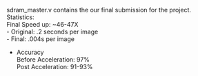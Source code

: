 sdram_master.v contains the our final submission for the project. </br>
Statistics:</br>
  Final Speed up: ~46-47X </br>
    - Original: .2 seconds per image </br>
    - Final: .004s per image </br>

  - Accuracy</br>
    Before Acceleration: 97%</br>
    Post Acceleration: 91-93%</br>
